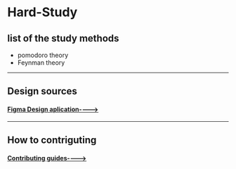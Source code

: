 # Hard-Study

## list of the study methods

* pomodoro theory
* Feynman theory
----
## Design sources
#### [Figma Design aplication---->]()
----
## How to contriguting
#### [Contributing guides---->](https://github.com/Anoto-ecossistem/Hard-Study/blob/main/CONTRIBUTING.md)
